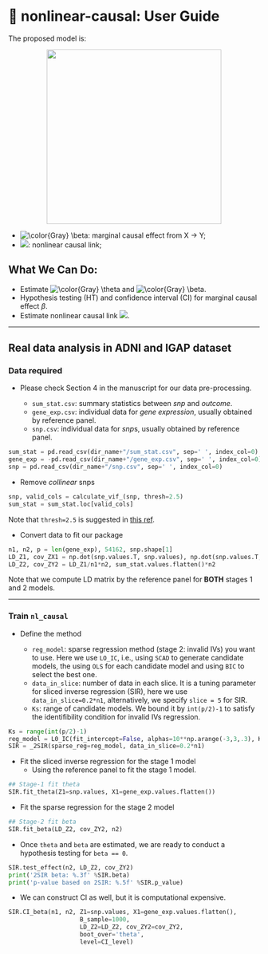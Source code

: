 # 🧬 nonlinear-causal: **User Guide**

The proposed model is:
<p align="center">
<img src="https://latex.codecogs.com/svg.image?{\centering&space;\color{RoyalBlue}&space;\phi(x)&space;=&space;\mathbf{z}^\prime&space;\boldsymbol{\theta}&space;&plus;&space;w,&space;\quad&space;y&space;=&space;\beta&space;\phi(x)&space;&plus;&space;\mathbf{z}^\prime&space;\boldsymbol{\alpha}&space;&plus;&space;\epsilon}"" width="350">
</p>

- <img src="https://latex.codecogs.com/svg.image?\color{RoyalBlue}&space;\beta" title="\color{Gray} \beta" />: marginal causal effect from X -> Y;
- <img src="https://latex.codecogs.com/svg.image?\color{RoyalBlue}&space;\phi(\cdot)" tilte="\phi"/>: nonlinear causal link;

<!-- ![logo](./logo/model_black.gif) -->


## What We Can Do:
- Estimate <img src="https://latex.codecogs.com/svg.image?\color{RoyalBlue}&space;\theta" title="\color{Gray} \theta" /> and <img src="https://latex.codecogs.com/svg.image?\color{RoyalBlue}&space;\beta" title="\color{Gray} \beta" />.
- Hypothesis testing (HT) and confidence interval (CI) for marginal causal effect $\beta$.
- Estimate nonlinear causal link <img src="https://latex.codecogs.com/svg.image?\color{RoyalBlue}&space;\phi(\cdot)" tilte="\phi"/>.

---
## Real data analysis in **ADNI** and **IGAP** dataset

### Data required

* Please check Section 4 in the manuscript for our data pre-processing.

  - `sum_stat.csv`: summary statistics between *snp* and *outcome*.
  -  `gene_exp.csv`: individual data for *gene expression*, usually obtained by reference panel.
  -  `snp.csv`: individual data for *snp*s, usually obtained by reference panel.

```python
sum_stat = pd.read_csv(dir_name+"/sum_stat.csv", sep=' ', index_col=0)
gene_exp = -pd.read_csv(dir_name+"/gene_exp.csv", sep=' ', index_col=0)
snp = pd.read_csv(dir_name+"/snp.csv", sep=' ', index_col=0)
```
* Remove *collinear* snps
<!-- doi:10.1007/s11135-017-0584-6 -->
```python
snp, valid_cols = calculate_vif_(snp, thresh=2.5)
sum_stat = sum_stat.loc[valid_cols]
```
Note that `thresh=2.5` is suggested in [this ref](doi:10.1007/s11135-017-0584-6).

* Convert data to fit our package

```python
n1, n2, p = len(gene_exp), 54162, snp.shape[1]
LD_Z1, cov_ZX1 = np.dot(snp.values.T, snp.values), np.dot(snp.values.T, gene_exp.values.flatten())
LD_Z2, cov_ZY2 = LD_Z1/n1*n2, sum_stat.values.flatten()*n2
```
Note that we compute LD matrix by the reference panel for **BOTH** stages 1 and 2 models. 

---

### Train `nl_causal`

* Define the method

    - `reg_model`: sparse regression method (stage 2: invalid IVs) you want to use. Here we use `LO_IC`, i.e., using `SCAD` to generate candidate models, the using `OLS` for each candidate model and using `BIC` to select the best one.
    - `data_in_slice`: number of data in each slice. It is a tuning parameter for sliced inverse regression (SIR), here we use `data_in_slice=0.2*n1`, alternatively, we specify `slice = 5` for SIR.
    - `Ks`: range of candidate models. We bound it by `int(p/2)-1` to satisfy the identifibility condition for invalid IVs regression. 

```python
Ks = range(int(p/2)-1)
reg_model = L0_IC(fit_intercept=False, alphas=10**np.arange(-3,3,.3), Ks=Ks, max_iter=10000, refit=False, find_best=False)
SIR = _2SIR(sparse_reg=reg_model, data_in_slice=0.2*n1)
```

* Fit the sliced inverse regression for the stage 1 model
  * Using the reference panel to fit the stage 1 model.
```python
## Stage-1 fit theta
SIR.fit_theta(Z1=snp.values, X1=gene_exp.values.flatten())
```

* Fit the sparse regression for the stage 2 model

```python
## Stage-2 fit beta
SIR.fit_beta(LD_Z2, cov_ZY2, n2)
```

- Once `theta` and `beta` are estimated, we are ready to conduct a hypothesis testing for `beta == 0`.
```python
SIR.test_effect(n2, LD_Z2, cov_ZY2)
print('2SIR beta: %.3f' %SIR.beta)
print('p-value based on 2SIR: %.5f' %SIR.p_value)
```

- We can construct CI as well, but it is computational expensive.
```python
SIR.CI_beta(n1, n2, Z1=snp.values, X1=gene_exp.values.flatten(),
                    B_sample=1000,
                    LD_Z2=LD_Z2, cov_ZY2=cov_ZY2,
                    boot_over='theta',
                    level=CI_level)
```